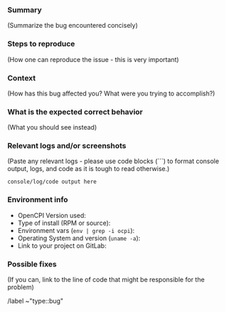 ### Summary
(Summarize the bug encountered concisely)


### Steps to reproduce
(How one can reproduce the issue - this is very important)


### Context
(How has this bug affected you? What were you trying to accomplish?)


### What is the expected correct behavior
(What you should see instead)


### Relevant logs and/or screenshots
(Paste any relevant logs - please use code blocks (```) to format console output,
logs, and code as it is tough to read otherwise.)
```
console/log/code output here
```


### Environment info
* OpenCPI Version used:
* Type of install (RPM or source):
* Environment vars (`env | grep -i ocpi`):
* Operating System and version (`uname -a`):
* Link to your project on GitLab:


### Possible fixes
(If you can, link to the line of code that might be responsible for the problem)


/label ~"type::bug"
